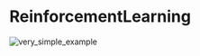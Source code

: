 # ReinforcementLearning


![very_simple_example](https://github.com/symoon94/NaivePolicyGradient/blob/master/ex_pic.png)
